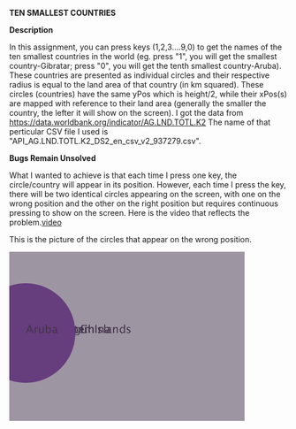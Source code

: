 **TEN SMALLEST COUNTRIES**

**Description**

In this assignment, you can press keys (1,2,3....9,0) to get the names of the ten smallest countries in the world (eg. press "1", you will get the smallest country-Gibratar; press "0", you will get the tenth smallest country-Aruba). These countries are presented as individual circles and their respective radius is equal to the land area of that country (in km squared). These circles (countries) have the same yPos which is height/2, while their xPos(s) are mapped with reference to their land area (generally the smaller the country, the lefter it will show on the screen). 
I got the data from https://data.worldbank.org/indicator/AG.LND.TOTL.K2
The name of that perticular CSV file I used is "API_AG.LND.TOTL.K2_DS2_en_csv_v2_937279.csv".

**Bugs Remain Unsolved**

What I wanted to achieve is that each time I press one key, the circle/country will appear in its position. However, each time I press the key, there will be two identical circles appearing on the screen, with one on the wrong position and the other on the right position but requires continuous pressing to show on the screen. Here is the video that reflects the problem.[video](https://youtu.be/s9oT7UJ3ni8)

This is the picture of the circles that appear on the wrong position.

![](wrongpos.png)

